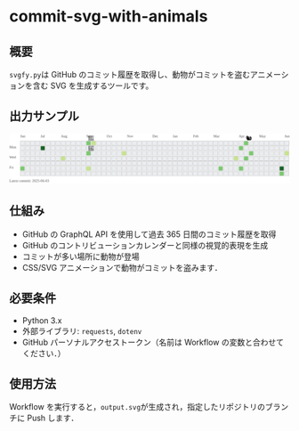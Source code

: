 # commit-svg-with-animals

## 概要

`svgfy.py`は GitHub のコミット履歴を取得し、動物がコミットを盗むアニメーションを含む SVG を生成するツールです。

## 出力サンプル
![](./output.svg)

## 仕組み

- GitHub の GraphQL API を使用して過去 365 日間のコミット履歴を取得
- GitHub のコントリビューションカレンダーと同様の視覚的表現を生成
- コミットが多い場所に動物が登場
- CSS/SVG アニメーションで動物がコミットを盗みます．

## 必要条件

- Python 3.x
- 外部ライブラリ: `requests`, `dotenv`
- GitHub パーソナルアクセストークン（名前は Workflow の変数と合わせてください．）

## 使用方法

Workflow を実行すると，`output.svg`が生成され，指定したリポジトリのブランチに Push します．


